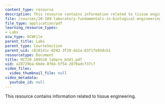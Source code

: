 ```yaml
---
content_type: resource
description: This resource contains information related to tissue engineering.
file: /courses/20-109-laboratory-fundamentals-in-biological-engineering-spring-2010/a28729ba6bde8f6b5f542870adcf37c7_MIT20_109S10_labpre_m3d1.pdf
file_type: application/pdf
learning_resource_types:
- Labs
ocw_type: OCWFile
parent_title: Labs
parent_type: CourseSection
parent_uid: c810141c-0282-3f29-da2a-83f1fe93dcb1
resourcetype: Document
title: MIT20_109S10_labpre_m3d1.pdf
uid: a28729ba-6bde-8f6b-5f54-2870adcf37c7
video_files:
  video_thumbnail_file: null
video_metadata:
  youtube_id: null
---
```

This resource contains information related to tissue engineering.

